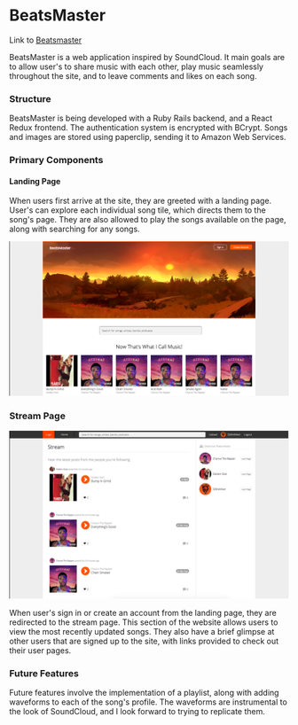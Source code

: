 # BeatsMaster


Link to [Beatsmaster][beatsmaster]

[beatsmaster]: www.beatsmaster.us

BeatsMaster is a web application inspired by SoundCloud. It main goals are to allow user's to share music with each other, play music seamlessly throughout the site, and to leave comments and likes on each song.

### Structure

BeatsMaster is being developed with a Ruby Rails backend, and a React Redux frontend. The authentication system is encrypted with BCrypt. Songs and images are stored using paperclip, sending it to Amazon Web Services.

### Primary Components

#### Landing Page

When users first arrive at the site, they are greeted with a landing page. User's can explore each individual song tile, which directs them to the song's page. They are also allowed to play the songs available on the page, along with searching for any songs.

![Landing Page](/docs/images/landing_page.png)

### Stream Page

![Stream Page](/docs/images/stream_page.png)

When user's sign in or create an account from the landing page, they are redirected to the stream page. This section of the website allows users to view the most recently updated songs. They also have a brief glimpse at other users that are signed up to the site, with links provided to check out their user pages.

### Future Features

Future features involve the implementation of a playlist, along with adding waveforms to each of the song's profile. The waveforms are instrumental to the look of SoundCloud, and I look forward to trying to replicate them.
